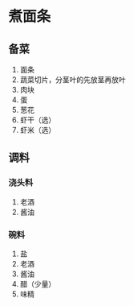 # 煮面条

## 备菜

1. 面条
2. 蔬菜切片，分茎叶的先放茎再放叶
3. 肉块
4. 蛋
5. 葱花
6. 虾干（选）
7. 虾米（选）

## 调料

### 浇头料

1. 老酒
2. 酱油

### 碗料

1. 盐
2. 老酒
3. 酱油
4. 醋（少量）
5. 味精
